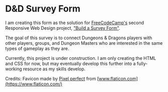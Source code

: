 # D&D Survey Form  

I am creating this form as the solution for [FreeCodeCamp's](https://freecodecamp.org) second Responsive Web Design project, ["Build a Survey Form"](https://www.freecodecamp.org/learn/responsive-web-design/responsive-web-design-projects/build-a-survey-form).

The goal of this survey is to connect Dungeons & Dragons players with other players, groups, and Dungeon Masters who are interested in the same types of gameplay as they are.

Currently, this project is under construction. I am only creating the HTML and CSS for now, but may eventually develop this further into a fully-working resource as my skills develop.

Credits:
Favicon made by [Pixel perfect](https://icon54.com/) from [www.flaticon.com](https://www.flaticon.com/)
